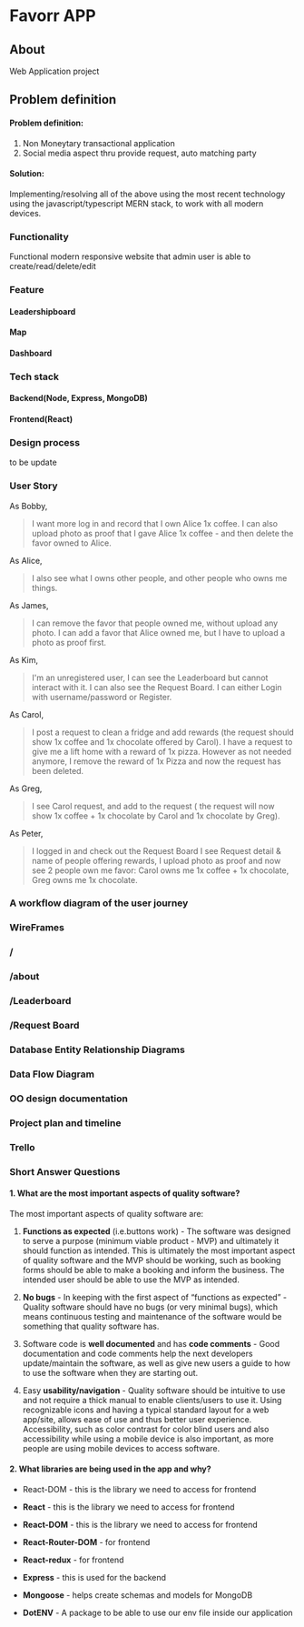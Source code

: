 # Favorr APP

## About
Web Application project 

## Problem definition

#### Problem definition:

1. Non Moneytary transactional application
2. Social media aspect thru provide request, auto matching party

#### Solution:
Implementing/resolving all of the above using the most recent technology using the javascript/typescript MERN stack, to work with all modern devices. 


### Functionality

Functional modern responsive website that admin user is able to create/read/delete/edit


### Feature
#### Leadershipboard

#### Map

#### Dashboard


### Tech stack

#### Backend(Node, Express, MongoDB)

#### Frontend(React)


### Design process

to be update

### User Story

As Bobby,
> I want more log in and record that I own Alice 1x coffee.
> I can also upload photo as proof that I gave Alice 1x coffee - and then delete the favor owned to Alice.

As Alice,
> I also see what I owns other people, and other people who owns me things.

As James,
> I can  remove the favor that people owned me, without upload any photo.
> I can add a favor that Alice owned me, but I have to upload a photo as proof first.

As Kim,
> I'm an unregistered user, I can see the Leaderboard but cannot interact with it.
> I can also see the Request Board.
> I can either Login with username/password or Register.

As Carol,
> I post a request to clean a fridge and add rewards (the request should show 1x coffee and 1x chocolate offered by Carol).
> I have a request to give me a lift home with a reward of 1x pizza. However as not needed anymore, I remove the reward of 1x Pizza and now the request has been deleted.

As Greg,
> I see Carol request, and add to the request ( the request will now show 1x coffee + 1x chocolate by Carol and 1x chocolate by Greg).

As Peter,
> I logged in and check out the Request Board
> I see Request detail & name of people offering rewards, I upload photo as proof and now see 2 people own me favor:
> Carol owns me 1x coffee + 1x chocolate, Greg owns me 1x chocolate.

### A workflow diagram of the user journey


### WireFrames ###
### /

### /about


### /Leaderboard


### /Request Board


### Database Entity Relationship Diagrams


### Data Flow Diagram


### OO design documentation



### Project plan and timeline

### Trello



### Short Answer Questions

#### 1. What are the most important aspects of quality software?

The most important aspects of quality software are:

1. **Functions as expected** (i.e.buttons work) - The software was designed to serve a purpose (minimum viable product - MVP) and ultimately it should function as intended. This is ultimately the most important aspect of quality software and the MVP should be working, such as booking forms should be able to make a booking and inform the business. The intended user should be able to use the MVP as intended.

2. **No bugs** - In keeping with the first aspect of “functions as expected” - Quality software should have no bugs (or very minimal bugs), which means continuous testing and maintenance of the software would be something that quality software has.

3. Software code is **well documented** and has **code comments** - Good documentation and code comments help the next developers update/maintain the software, as well as give new users a guide to how to use the software when they are starting out.

4. Easy **usability/navigation** - Quality software should be intuitive to use and not require a thick manual to enable clients/users to use it. Using recognizable icons and having a typical standard layout for a web app/site, allows ease of use and thus better user experience. Accessibility, such as color contrast for color blind users and also accessibility while using a mobile device is also important, as more people are using mobile devices to access software.

#### 2. What libraries are being used in the app and why?

- React-DOM - this is the library we need to access for frontend

- **React** - this is the library we need to access for frontend
- **React-DOM** - this is the library we need to access for frontend
- **React-Router-DOM** - for frontend
- **React-redux** - for frontend
- **Express** - this is used for the backend
- **Mongoose** - helps create schemas and models for MongoDB
- **DotENV** - A package to be able to use our env file inside our application
